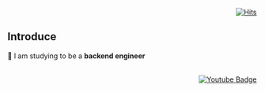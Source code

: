 <div align=right>

[![Hits](https://hits.seeyoufarm.com/api/count/incr/badge.svg?url=https%3A%2F%2Fgithub.com%2F39roc)](https://hits.seeyoufarm.com)

</div>

## Introduce 
:book: I am studying to be a **backend engineer** <br>
<br>



<div align=right>
 
 [![Youtube Badge](https://img.shields.io/badge/Youtube-ff0000?style=for-the-badge&logo=youtube&link=https://www.youtube.com/channel/UChYV63qfqVq8z84Dkv8cOvQ)](https://www.youtube.com/channel/UChYV63qfqVq8z84Dkv8cOvQ)
 
</div>
 
<!--
**39roc/39roc** is a ✨ _special_ ✨ repository because its `README.md` (this file) appears on your GitHub profile.

Here are some ideas to get you started:

- 🔭 I’m currently working on ...
- 🌱 I’m currently learning ...
- 👯 I’m looking to collaborate on ...
- 🤔 I’m looking for help with ...
- 💬 Ask me about ...
- 📫 How to reach me: ...
- 😄 Pronouns: ...
- ⚡ Fun fact: ...
-->
